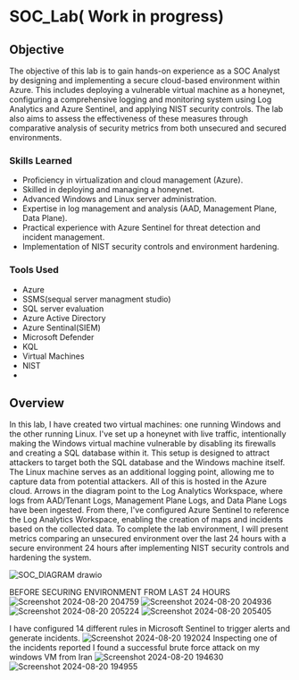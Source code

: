 # SOC_Lab( Work in progress)

## Objective
The objective of this lab is to gain hands-on experience as a SOC Analyst by designing and implementing a secure cloud-based environment within Azure. This includes deploying a vulnerable virtual machine as a honeynet, configuring a comprehensive logging and monitoring system using Log Analytics and Azure Sentinel, and applying NIST security controls. The lab also aims to assess the effectiveness of these measures through comparative analysis of security metrics from both unsecured and secured environments.

### Skills Learned

- Proficiency in virtualization and cloud management (Azure).
- Skilled in deploying and managing a honeynet.
- Advanced Windows and Linux server administration.
- Expertise in log management and analysis (AAD, Management Plane, Data Plane).
- Practical experience with Azure Sentinel for threat detection and incident management.
- Implementation of NIST security controls and environment hardening.
  
### Tools Used
- Azure
- SSMS(sequal server managment studio)
- SQL server evaluation
- Azure Active Directory
- Azure Sentinal(SIEM)
- Microsoft Defender
- KQL
- Virtual Machines
- NIST
- 
## Overview
In this lab, I have created two virtual machines: one running Windows and the other running Linux. I've set up a honeynet with live traffic, intentionally making the Windows virtual machine vulnerable by disabling its firewalls and creating a SQL database within it. This setup is designed to attract attackers to target both the SQL database and the Windows machine itself. The Linux machine serves as an additional logging point, allowing me to capture data from potential attackers. All of this is hosted in the Azure cloud. Arrows in the diagram point to the Log Analytics Workspace, where logs from AAD/Tenant Logs, Management Plane Logs, and Data Plane Logs have been ingested. From there, I've configured Azure Sentinel to reference the Log Analytics Workspace, enabling the creation of maps and incidents based on the collected data. To complete the lab environment, I will present metrics comparing an unsecured environment over the last 24 hours with a secure environment 24 hours after implementing NIST security controls and hardening the system.

![SOC_DIAGRAM drawio](https://github.com/user-attachments/assets/44a174e7-c372-48eb-adba-0d99c9c2be28)

BEFORE SECURING ENVIRONMENT FROM LAST 24 HOURS
![Screenshot 2024-08-20 204759](https://github.com/user-attachments/assets/c6aac3fa-1a13-463b-a526-621ea0b00ae7)
![Screenshot 2024-08-20 204936](https://github.com/user-attachments/assets/08b470da-a04d-4e64-9a12-af0ea1a4a7bc)
![Screenshot 2024-08-20 205224](https://github.com/user-attachments/assets/bd4edf7d-3ec2-481a-a965-139752c4c3b5)
![Screenshot 2024-08-20 205405](https://github.com/user-attachments/assets/d2c62c1e-5d82-447b-bde6-56353f5c4980)

I have configured 14 different rules in Microsoft Sentinel to trigger alerts and generate incidents.
![Screenshot 2024-08-20 192024](https://github.com/user-attachments/assets/bef43d1a-c208-448a-b2c9-2b75799b6701)
Inspecting one of the incidents reported I found a successful brute force attack on my windows VM from Iran
![Screenshot 2024-08-20 194630](https://github.com/user-attachments/assets/49c79b02-8b73-4eba-b3aa-be5322467e57)
![Screenshot 2024-08-20 194955](https://github.com/user-attachments/assets/fdaf4400-03cd-4923-901f-4733b1184e08)

















